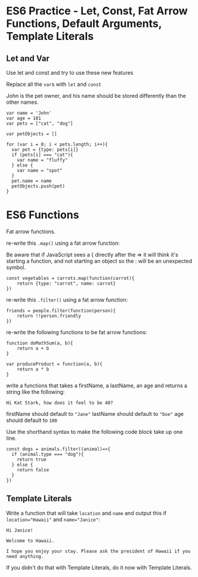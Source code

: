 # ES6 Practice - Let, Const, Fat Arrow Functions, Default Arguments, Template Literals

## Let and Var


Use let and const and try to use these new features

Replace all the `var`s with `let` and `const`

John is the pet owner, and his name should be stored differently than the other names.

``` 
var name = 'John'  
var age = 101  
var pets = ["cat", "dog"]

var petObjects = []

for (var i = 0; i < pets.length; i++){  
  var pet = {type: pets[i]}
  if (pets[i] === "cat"){
    var name = "fluffy"
  } else {
    var name = "spot"
  }
  pet.name = name
  petObjects.push(pet)
} 
```

# ES6 Functions

Fat arrow functions.

re-write this `.map()` using a fat arrow function:

Be aware that if JavaScript sees a { directly after the => it will think it's starting a function, and not starting an object so the : will be an unexpected symbol.

``` 
const vegetables = carrots.map(function(carrot){  
    return {type: "carrot", name: carrot}
}) 
```

re-write this `.filter()` using a fat arrow function:

``` 
friends = people.filter(function(person){  
    return !!person.friendly
}) 
```


re-write the following functions to be fat arrow functions:

``` 
function doMathSum(a, b){  
    return a + b
}

var produceProduct = function(a, b){  
    return a * b
} 
```

write a functions that takes a firstName, a lastName, an age and returns a string like the following:

`Hi Kat Stark, how does it feel to be 40? `

firstName should default to `"Jane"` 
lastName should default to `"Doe"` 
age should default to `100`

Use the shorthand syntax to make the following code block take up one line.

``` 
const dogs = animals.filter((animal)=>{  
  if (animal.type === "dog"){
    return true
  } else {
    return false
  }
})  
```

## Template Literals


Write a function that will take `location` and `name` and output this if `location="Hawaii"` and `name="Janice"`:

``` 
Hi Janice!

Welcome to Hawaii. 

I hope you enjoy your stay. Please ask the president of Hawaii if you need anything.
``` 

If you didn't do that with Template Literals, do it now with Template Literals.